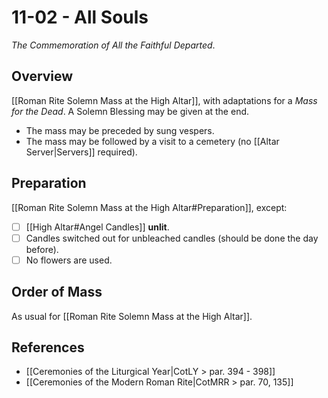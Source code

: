 # 11-02 - All Souls
_The Commemoration of All the Faithful Departed_.
## Overview
[[Roman Rite Solemn Mass at the High Altar]], with adaptations for a _Mass for the Dead_. A Solemn Blessing may be given at the end.

- The mass may be preceded by sung vespers.
- The mass may be followed by a visit to a cemetery (no [[Altar Server|Servers]] required).

## Preparation
[[Roman Rite Solemn Mass at the High Altar#Preparation]], except:

- [ ] [[High Altar#Angel Candles]] **unlit**.
- [ ] Candles switched out for unbleached candles (should be done the day before).
- [ ] No flowers are used.

## Order of Mass
As usual for [[Roman Rite Solemn Mass at the High Altar]].

## References
- [[Ceremonies of the Liturgical Year|CotLY > par. 394 - 398]]
- [[Ceremonies of the Modern Roman Rite|CotMRR > par. 70, 135]]